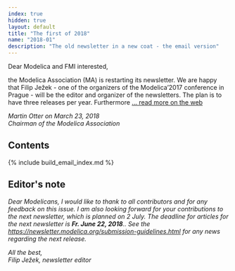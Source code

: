 ```yaml
---
index: true
hidden: true
layout: default
title: "The first of 2018"
name: "2018-01"
description: "The old newsletter in a new coat - the email version"
---
```


Dear Modelica and FMI interested,

the Modelica Association (MA) is restarting its newsletter. We are happy that Filip Ježek - one of the organizers of the Modelica’2017 conference in Prague - will be the editor and organizer of the newsletters. The plan is to have three releases per year. Furthermore [...  read more on the web](https://newsletter.modelica.org/2018-01/index#letter-from-the-board)

*Martin Otter on March 23, 2018*    
*Chairman of the Modelica Association*

## Contents

{% include build_email_index.md %}

## Editor's note
*Dear Modelicans, I would like to thank to all contributors and for any feedback on this issue. I am also looking forward for your contributions to the next newsletter, which is  planned on 2 July. The deadline for articles for the next newsletter is **Fr. June 22, 2018**.. See the https://newsletter.modelica.org/submission-guidelines.html for any news regarding the next release.*

*All the best,    
Filip Ježek, newsletter editor*
